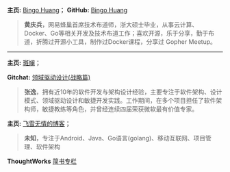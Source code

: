**主页:** [Bingo Huang](http://bingohuang.com/)； **GitHub:** [Bingo Huang](https://github.com/bingohuang)
> **黄庆兵**，网易蜂巢首席技术布道师，浙大硕士毕业，从事云计算、Docker、Go等相关开发及技术布道工作；喜欢开源，乐于分享，勤于布道，折腾过开源小工具，制作过Docker课程，分享过 Gopher Meetup。
---

**主页:** [斑斓](http://zhangyi.xyz/)；

**Gitchat:** [领域驱动设计(战略篇)](https://gitbook.cn/gitchat/column/5b3235082ab5224deb750e02)
> **张逸**，拥有近10年的软件开发与架构设计经验，主要专注于软件架构、设计模式、领域驱动设计和敏捷开发实践。工作期间，在多个项目担任了软件架构师，敏捷教练等角色，并曾经连续四届荣获微软最有价值专家。

**主页:** [飞雪无情的博客](https://www.flysnow.org/)；
> **未知**，专注于Android、Java、Go语言(golang)、移动互联网、项目管理、软件架构

**ThoughtWorks** [简书专栏](https://www.jianshu.com/u/f8f814630cfc)

